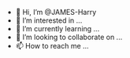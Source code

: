 - 👋 Hi, I’m @JAMES-Harry
- 👀 I’m interested in ...
- 🌱 I’m currently learning ...
- 💞️ I’m looking to collaborate on ...
- 📫 How to reach me ...

<!---
JAMES-Harry/JAMES-Harry is a ✨ special ✨ repository because its `README.md` (this file) appears on your GitHub profile.
You can click the Preview link to take a look at your changes.
--->
